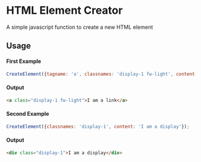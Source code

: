 # HTML Element Creator
A simple javascript function to create a new HTML element

## Usage

#### First Example
```javascript
CreateElement({tagname: 'a', classnames: 'display-1 fw-light', content: 'I am a link'});
```
#### Output
```html
<a class="display-1 fw-light">I am a link</a>

```

#### Second Example
```javascript
CreateElement({classnames: 'display-1', content: 'I am a display'});
```
#### Output
```html
<div class="display-1">I am a display</div>

```

